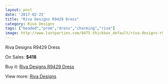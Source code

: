 ```yaml
---
layout: post
date: '2017-02-25'
title: "Riva Designs R9429 Dress"
category: Riva Designs
tags: ["beaded","prom","dress","charming","riva"]
image: http://www.lustparties.com/8475-thickbox_default/riva-designs-r9429-dress.jpg
---
```

Riva Designs R9429 Dress

On Sales: **$418**
<a href="https://www.lustparties.com/en/riva-designs/2879-riva-designs-r9429-dress.html"><amp-img layout="responsive" width="600" height="600" src="//www.lustparties.com/8475-thickbox_default/riva-designs-r9429-dress.jpg" alt="Riva Designs R9429 Dress 0" /></a>
<a href="https://www.lustparties.com/en/riva-designs/2879-riva-designs-r9429-dress.html"><amp-img layout="responsive" width="600" height="600" src="//www.lustparties.com/8476-thickbox_default/riva-designs-r9429-dress.jpg" alt="Riva Designs R9429 Dress 1" /></a>

Buy it: [Riva Designs R9429 Dress](https://www.lustparties.com/en/riva-designs/2879-riva-designs-r9429-dress.html "Riva Designs R9429 Dress")

View more: [Riva Designs](https://www.lustparties.com/en/6-riva-designs "Riva Designs")